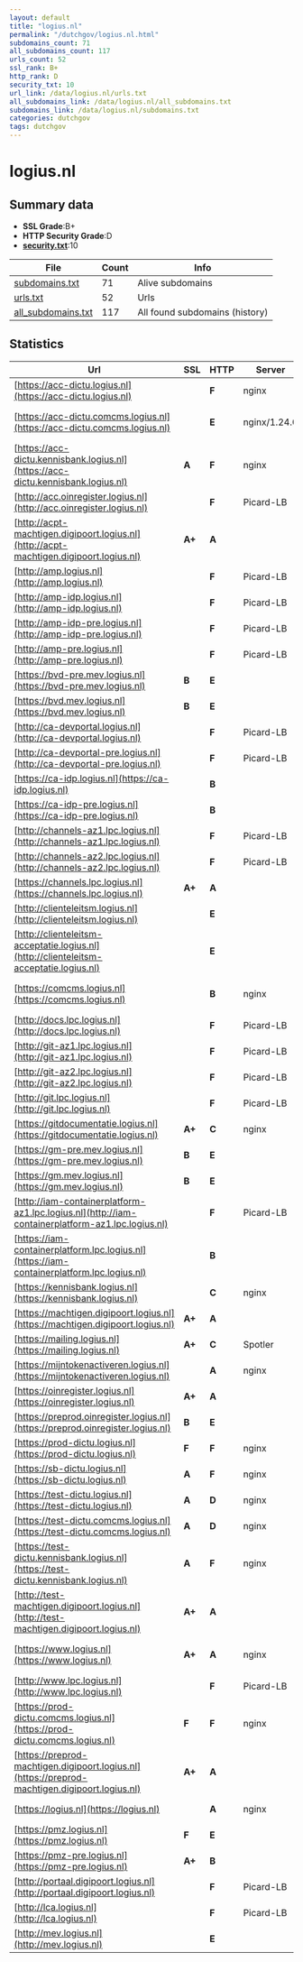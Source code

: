 ```yaml
---
layout: default
title: "logius.nl"
permalink: "/dutchgov/logius.nl.html"
subdomains_count: 71
all_subdomains_count: 117
urls_count: 52
ssl_rank: B+
http_rank: D
security_txt: 10
url_link: /data/logius.nl/urls.txt
all_subdomains_link: /data/logius.nl/all_subdomains.txt
subdomains_link: /data/logius.nl/subdomains.txt
categories: dutchgov
tags: dutchgov
---
```



# logius.nl
## Summary data


 - **SSL Grade**:B+
 - **HTTP Security Grade**:D
 - **[security.txt](https://www.digitaleoverheid.nl/nieuws/standaard-security-txt-nu-verplicht-voor-overheid/)**:10


| File       | Count | Info |
|------------|-------|------|
|[subdomains.txt](/DutchGovScope/data/logius.nl/subdomains.txt)|71|Alive subdomains|
|[urls.txt](/DutchGovScope/data/logius.nl/urls.txt)|52|Urls|
|[all_subdomains.txt](/DutchGovScope/data/logius.nl/all_subdomains.txt)|117|All found subdomains (history)|


## Statistics


| Url | SSL | HTTP | Server | Cookie | HSTS | CORS | CTO | CSP | XFO | XXP | RP |FP| Tech |Title |
|--------|-------|-------|------|------|------|------|------|------|------|------|------|------|------|------|
|[https://acc-dictu.logius.nl](https://acc-dictu.logius.nl)| | **F**|nginx| | | | | | | | :white_check_mark: | |Basic Nginx|401 Authorizatio...|
|[https://acc-dictu.comcms.logius.nl](https://acc-dictu.comcms.logius.nl)| | **E**|nginx/1.24.0| | | | | | :white_check_mark: | | :white_check_mark: | |Drupal Nginx:1.24.0 PHP:8.1.28|Redirecting to h...|
|[https://acc-dictu.kennisbank.logius.nl](https://acc-dictu.kennisbank.logius.nl)| **A**| **F**|nginx| | | | | | | | :white_check_mark: | |Basic Nginx|401 Authorizatio...|
|[http://acc.oinregister.logius.nl](http://acc.oinregister.logius.nl)| | **F**|Picard-LB| | | | | | | | :white_check_mark: | |||
|[http://acpt-machtigen.digipoort.logius.nl](http://acpt-machtigen.digipoort.logius.nl)| **A+**| **A**|| |:white_check_mark: | | | :white_check_mark:| :white_check_mark: | | :white_check_mark: | |||
|[http://amp.logius.nl](http://amp.logius.nl)| | **F**|Picard-LB| | | | | | | | :white_check_mark: | |||
|[http://amp-idp.logius.nl](http://amp-idp.logius.nl)| | **F**|Picard-LB| | | | | | | | :white_check_mark: | |||
|[http://amp-idp-pre.logius.nl](http://amp-idp-pre.logius.nl)| | **F**|Picard-LB| | | | | | | | :white_check_mark: | |||
|[http://amp-pre.logius.nl](http://amp-pre.logius.nl)| | **F**|Picard-LB| | | | | | | | :white_check_mark: | |||
|[https://bvd-pre.mev.logius.nl](https://bvd-pre.mev.logius.nl)| **B**| **E**|| | | | | | | | :white_check_mark: | |HSTS||
|[https://bvd.mev.logius.nl](https://bvd.mev.logius.nl)| **B**| **E**|| | | | | | | | :white_check_mark: | |HSTS||
|[http://ca-devportal.logius.nl](http://ca-devportal.logius.nl)| | **F**|Picard-LB| | | | | | | | :white_check_mark: | |||
|[http://ca-devportal-pre.logius.nl](http://ca-devportal-pre.logius.nl)| | **F**|Picard-LB| | | | | | | | :white_check_mark: | |||
|[https://ca-idp.logius.nl](https://ca-idp.logius.nl)| | **B**|| |:white_check_mark: | | | | | | :white_check_mark: | |HSTS|404 Not Found|
|[https://ca-idp-pre.logius.nl](https://ca-idp-pre.logius.nl)| | **B**|| |:white_check_mark: | | | | | | :white_check_mark: | |HSTS|404 Not Found|
|[http://channels-az1.lpc.logius.nl](http://channels-az1.lpc.logius.nl)| | **F**|Picard-LB| | | | | | | | :white_check_mark: | |||
|[http://channels-az2.lpc.logius.nl](http://channels-az2.lpc.logius.nl)| | **F**|Picard-LB| | | | | | | | :white_check_mark: | |||
|[https://channels.lpc.logius.nl](https://channels.lpc.logius.nl)| **A+**| **A**|| |:white_check_mark: | | | :white_check_mark:| :white_check_mark: | | :white_check_mark: | |HSTS|Logius Private C...|
|[http://clienteleitsm.logius.nl](http://clienteleitsm.logius.nl)| | **E**|| | | | | | | | :white_check_mark: | |F5 BigIP||
|[http://clienteleitsm-acceptatie.logius.nl](http://clienteleitsm-acceptatie.logius.nl)| | **E**|| | | | | | | | :white_check_mark: | |F5 BigIP||
|[https://comcms.logius.nl](https://comcms.logius.nl)| | **B**|nginx| |:white_check_mark: | | | | :white_check_mark: | | :white_check_mark: | |Drupal HSTS Nginx PHP:8.1.28|Redirecting to h...|
|[http://docs.lpc.logius.nl](http://docs.lpc.logius.nl)| | **F**|Picard-LB| | | | | | | | :white_check_mark: | |||
|[http://git-az1.lpc.logius.nl](http://git-az1.lpc.logius.nl)| | **F**|Picard-LB| | | | | | | | :white_check_mark: | |||
|[http://git-az2.lpc.logius.nl](http://git-az2.lpc.logius.nl)| | **F**|Picard-LB| | | | | | | | :white_check_mark: | |||
|[http://git.lpc.logius.nl](http://git.lpc.logius.nl)| | **F**|Picard-LB| | | | | | | | :white_check_mark: | |||
|[https://gitdocumentatie.logius.nl](https://gitdocumentatie.logius.nl)| **A+**| **C**|nginx| |:white_check_mark: | | | | | | :white_check_mark: | |HSTS Nginx|403 Forbidden|
|[https://gm-pre.mev.logius.nl](https://gm-pre.mev.logius.nl)| **B**| **E**|| | | | | | | | :white_check_mark: | |HSTS|403 Forbidden|
|[https://gm.mev.logius.nl](https://gm.mev.logius.nl)| **B**| **E**|| | | | | | | | :white_check_mark: | |HSTS|403 Forbidden|
|[http://iam-containerplatform-az1.lpc.logius.nl](http://iam-containerplatform-az1.lpc.logius.nl)| | **F**|Picard-LB| | | | | | | | :white_check_mark: | |||
|[https://iam-containerplatform.lpc.logius.nl](https://iam-containerplatform.lpc.logius.nl)| | **B**|| |:white_check_mark: | | | | | | :white_check_mark: | |HSTS|404 Not Found|
|[https://kennisbank.logius.nl](https://kennisbank.logius.nl)| | **C**|nginx| |:white_check_mark: | | | | | | :white_check_mark: | |Basic HSTS Nginx|401 Authorizatio...|
|[https://machtigen.digipoort.logius.nl](https://machtigen.digipoort.logius.nl)| **A+**| **A**|| |:white_check_mark: | | | :white_check_mark:| :white_check_mark: | | :white_check_mark: | |HSTS IBM DataPower||
|[https://mailing.logius.nl](https://mailing.logius.nl)| **A+**| **C**|Spotler| |:white_check_mark: | | | | | | :white_check_mark: | |HSTS||
|[https://mijntokenactiveren.logius.nl](https://mijntokenactiveren.logius.nl)| | **A**|nginx|:white_check_mark: |:white_check_mark: | | |:warning: | :white_check_mark: | :white_check_mark: | :white_check_mark: | |HSTS Nginx|302 Found|
|[https://oinregister.logius.nl](https://oinregister.logius.nl)| **A+**| **A**|| |:white_check_mark: | :warning:| | | :white_check_mark: | :white_check_mark: | :white_check_mark: | |HSTS|COR|
|[https://preprod.oinregister.logius.nl](https://preprod.oinregister.logius.nl)| **B**| **E**|| | | | | | | | :white_check_mark: | |HSTS|COR|
|[https://prod-dictu.logius.nl](https://prod-dictu.logius.nl)| **F**| **F**|nginx| | | | | | | | :white_check_mark: | |Nginx|301 Moved Perman...|
|[https://sb-dictu.logius.nl](https://sb-dictu.logius.nl)| **A**| **F**|nginx| | | | | | | | :white_check_mark: | |Basic Nginx|401 Authorizatio...|
|[https://test-dictu.logius.nl](https://test-dictu.logius.nl)| **A**| **D**|nginx| | | | | :white_check_mark:| | | :white_check_mark: | |Drupal:10 Nginx PHP|Logius | Logius|
|[https://test-dictu.comcms.logius.nl](https://test-dictu.comcms.logius.nl)| **A**| **D**|nginx| | | | | | :white_check_mark: | :white_check_mark: | :white_check_mark: | |Drupal Nginx PHP|Redirecting to h...|
|[https://test-dictu.kennisbank.logius.nl](https://test-dictu.kennisbank.logius.nl)| **A**| **F**|nginx| | | | | | | | :white_check_mark: | |Basic Nginx|401 Authorizatio...|
|[http://test-machtigen.digipoort.logius.nl](http://test-machtigen.digipoort.logius.nl)| **A+**| **A**|| |:white_check_mark: | | | :white_check_mark:| :white_check_mark: | | :white_check_mark: | |||
|[https://www.logius.nl](https://www.logius.nl)| **A+**| **A**|nginx| |:white_check_mark: | | | | :white_check_mark: | :white_check_mark: | :white_check_mark: | |Drupal:10 HSTS Nginx PHP|Logius | Logius|
|[http://www.lpc.logius.nl](http://www.lpc.logius.nl)| | **F**|Picard-LB| | | | | | | | :white_check_mark: | |||
|[https://prod-dictu.comcms.logius.nl](https://prod-dictu.comcms.logius.nl)| **F**| **F**|nginx| | | | | | | | :white_check_mark: | |HSTS Nginx PHP:8.1.28||
|[https://preprod-machtigen.digipoort.logius.nl](https://preprod-machtigen.digipoort.logius.nl)| **A+**| **A**|| |:white_check_mark: | | | :white_check_mark:| :white_check_mark: | | :white_check_mark: | |HSTS IBM DataPower||
|[https://logius.nl](https://logius.nl)| | **A**|nginx| |:white_check_mark: | | | | :white_check_mark: | :white_check_mark: | :white_check_mark: | |HSTS Nginx|301 Moved Perman...|
|[https://pmz.logius.nl](https://pmz.logius.nl)| **F**| **E**|| | | | | | | | :white_check_mark: | |HSTS|404 Not Found|
|[https://pmz-pre.logius.nl](https://pmz-pre.logius.nl)| **A+**| **B**|| |:white_check_mark: | | | | | | :white_check_mark: | |HSTS|404 Not Found|
|[http://portaal.digipoort.logius.nl](http://portaal.digipoort.logius.nl)| | **F**|Picard-LB| | | | | | | | :white_check_mark: | |||
|[http://lca.logius.nl](http://lca.logius.nl)| | **F**|Picard-LB| | | | | | | | :white_check_mark: | |||
|[http://mev.logius.nl](http://mev.logius.nl)| | **E**|| | | | | | | | :white_check_mark: | |||

